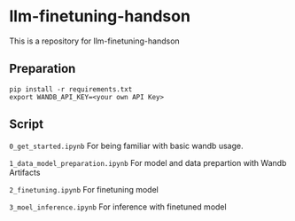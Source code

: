 # llm-finetuning-handson
This is a repository for llm-finetuning-handson

## Preparation
```
pip install -r requirements.txt
export WANDB_API_KEY=<your own API Key>
```
## Script
`0_get_started.ipynb`
For being familiar with basic wandb usage.

`1_data_model_preparation.ipynb`
For model and data prepartion with Wandb Artifacts

`2_finetuning.ipynb`
For finetuning model

`3_moel_inference.ipynb`
For inference with finetuned model